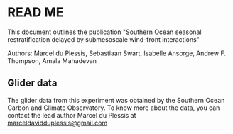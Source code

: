 # READ ME

This document outlines the publication "Southern Ocean seasonal restratification delayed by submesoscale wind-front interactions"

Authors: Marcel du Plessis, Sebastiaan Swart, Isabelle Ansorge, Andrew F. Thompson, Amala Mahadevan

## Glider data

The glider data from this experiment was obtained by the Southern Ocean Carbon and Climate Observatory. To know more about the data, you can contact the lead author Marcel du Plessis at marceldavidduplessis@gmail.com
